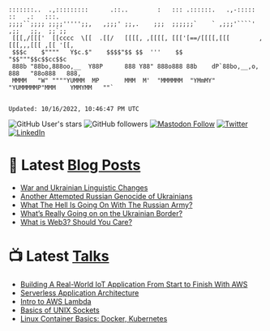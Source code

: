 ```

:::::::..  .,:::::::::      .::..        :   ::: .::::::.   .,-:::::   ::   .:   :::.
;;;;``;;;; ;;;;''''';;,   ,;;;' ;;,.    ;;;  ;;;;;;`    ` ,;;;'````'  ,;;   ;;,  ;;`;;
 [[[,/[[['  [[cccc  \[[  .[[/   [[[[, ,[[[[, [[['[==/[[[[,[[[        ,[[[,,,[[[ ,[[ '[[,
 $$$c    $""""   Y$c.$"    $$$$"$$ $$  '''    $$        "$$"""$$c$$cc$$c
 888b "88bo,888oo,__  Y88P      888 Y88" 888o888 88b    dP`88bo,__,o, 888   "88o888   888,
 MMMM   "W" """"YUMMM  MP       MMM  M'  "MMMMMM  "YMmMY"   "YUMMMMMP"MMM    YMMYMM   ""`


Updated: 10/16/2022, 10:46:47 PM UTC
```

![GitHub User's stars](https://img.shields.io/github/stars/revmischa?style=for-the-badge&logoColor=white&color=1CA2F1&logo=github)
![GitHub followers](https://img.shields.io/github/followers/revmischa?style=for-the-badge&logo=github&logoColor=white&color=1CA2F1)
[![Mastodon Follow](https://img.shields.io/mastodon/follow/38970?domain=https%3A%2F%2Fsocial.coop&label=ActivityPub&logoColor=white&logo=mastodon&color=1CA2F1&style=for-the-badge)](https://social.coop/@wooster)
[![Twitter](https://img.shields.io/badge/Twitter-Profile-informational?style=for-the-badge&logo=twitter&logoColor=white&color=1CA2F1)](https://twitter.com/spiegelmock)
[![LinkedIn](https://img.shields.io/badge/LinkedIn-Profile-informational?style=for-the-badge&logo=linkedin&logoColor=white&color=0D76A8)](https://www.linkedin.com/in/spiegelmock/)



# 📩 Latest [Blog Posts](https://spiegelmock.com)
<!-- BLOG-POST-LIST:START -->
- [War and Ukrainian Linguistic Changes](https://spiegelmock.com/2022/05/01/war-and-ukrainian-linguistic-changes/)
- [Another Attempted Russian Genocide of Ukrainians](https://spiegelmock.com/2022/03/20/another-attempted-russian-genocide-of-ukrainians/)
- [What The Hell Is Going On With The Russian Army?](https://spiegelmock.com/2022/02/27/hilarious-hijinks-and-highlights-from-the-russia-ukraine-war/)
- [What’s Really Going on on the Ukrainian Border?](https://spiegelmock.com/2022/02/17/whats-really-going-on-the-ukrainian-border/)
- [What is Web3? Should You Care?](https://spiegelmock.com/2021/11/24/what-is-web3-should-you-care/)
<!-- BLOG-POST-LIST:END -->

# 📺 Latest [Talks](https://github.com/revmischa/talks)
- [Building A Real-World IoT Application From Start to Finish With AWS](https://www.youtube.com/watch?v=vJ4Gjn0Bmi0)
- [Serverless Application Architecture](https://www.youtube.com/watch?v=rXPwLZJ9l2M)
- [Intro to AWS Lambda](https://www.youtube.com/watch?v=bGzty_IUDP0)
- [Basics of UNIX Sockets](https://www.youtube.com/watch?v=8TGV4zcd9k4)
- [Linux Container Basics: Docker, Kubernetes](https://www.youtube.com/watch?v=3f5wWYLWOtQ)
